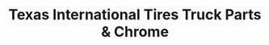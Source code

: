---
title: "Texas International Tires Truck Parts & Chrome"
url: /georgetown/texas-international-tires-truck-parts-and-chrome/
shop: car repair
---